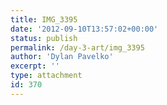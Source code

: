 ```yaml
---
title: IMG_3395
date: '2012-09-10T13:57:02+00:00'
status: publish
permalink: /day-3-art/img_3395
author: 'Dylan Pavelko'
excerpt: ''
type: attachment
id: 370
---
```

<!DOCTYPE html PUBLIC "-//W3C//DTD HTML 4.0 Transitional//EN" "http://www.w3.org/TR/REC-html40/loose.dtd">
<?xml encoding="UTF-8">
